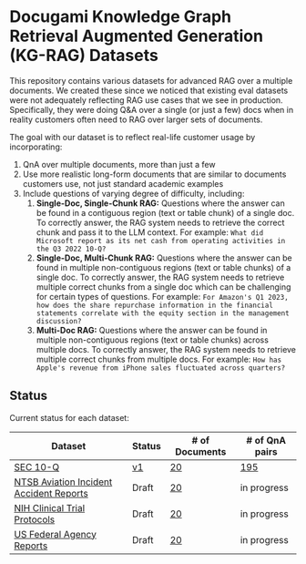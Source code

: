 # Docugami Knowledge Graph Retrieval Augmented Generation (KG-RAG) Datasets

This repository contains various datasets for advanced RAG over a multiple documents. We created these since we noticed that existing eval datasets were not adequately reflecting RAG use cases that we see in production. Specifically, they were doing Q&A over a single (or just a few) docs when in reality customers often need to RAG over larger sets of documents.

The goal with our dataset is to reflect real-life customer usage by incorporating:

1. QnA over multiple documents, more than just a few
2. Use more realistic long-form documents that are similar to documents customers use, not just standard academic examples
3. Include questions of varying degree of difficulty, including:
    1. **Single-Doc, Single-Chunk RAG:** Questions where the answer can be found in a contiguous region (text or table chunk) of a single doc. To correctly answer, the RAG system needs to retrieve the correct chunk and pass it to the LLM context. For example: `What did Microsoft report as its net cash from operating activities in the Q3 2022 10-Q?`
    2. **Single-Doc, Multi-Chunk RAG:** Questions where the answer can be found in multiple non-contiguous regions (text or table chunks) of a single doc. To correctly answer, the RAG system needs to retrieve multiple correct chunks from a single doc which can be challenging for certain types of questions. For example: `For Amazon's Q1 2023, how does the share repurchase information in the financial statements correlate with the equity section in the management discussion?`
    3. **Multi-Doc RAG:** Questions where the answer can be found in multiple non-contiguous regions (text or table chunks) across multiple docs. To correctly answer, the RAG system needs to retrieve multiple correct chunks from multiple docs. For example: `How has Apple's revenue from iPhone sales fluctuated across quarters?`

## Status

Current status for each dataset:

Dataset                                 | Status | # of Documents  | # of QnA pairs |
----------------------------------------|--------|-----------------|----------------|
[SEC 10-Q](./sec-10-q/README.md)        | [v1](./sec-10-q/data/v1/)     | [20](./sec-10-q/data/v1/docs/)              | [195](./sec-10-q/data/v1/qna_data.csv)            | 
[NTSB Aviation Incident Accident Reports](./ntsb-aviation-incident-accident-reports/README.md) | Draft  | [20](./ntsb-aviation-incident-accident-reports/data/v1/docs/)              | in progress    |
[NIH Clinical Trial Protocols](./nih-clinical-trial-protocols/README.md)        | Draft     | [20](./nih-clinical-trial-protocols/data/v1/docs/)              | in progress    |
[US Federal Agency Reports](./us-fed-agency-reports/README.md)        | Draft     | [20](./us-fed-agency-reports/data/v1/docs/)              | in progress    |
